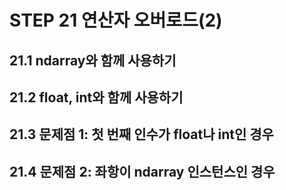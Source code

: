 # STEP 21 연산자 오버로드(2)
## 21.1 ndarray와 함께 사용하기
## 21.2 float, int와 함께 사용하기
## 21.3 문제점 1: 첫 번째 인수가 float나 int인 경우
## 21.4 문제점 2: 좌항이 ndarray 인스턴스인 경우